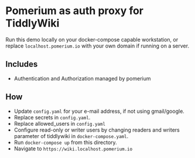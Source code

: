 # Pomerium as auth proxy for TiddlyWiki

Run this demo locally on your docker-compose capable workstation, or replace `localhost.pomerium.io` with your own domain if running on a server.

## Includes

- Authentication and Authorization managed by pomerium

## How

- Update `config.yaml` for your e-mail address, if not using gmail/google.
- Replace secrets in `config.yaml`.
- Replace allowed_users in `config.yaml`
- Configure read-only or writer users by changing readers and writers parameter of tiddlywiki in `docker-compose.yaml`.
- Run `docker-compose up` from this directory.
- Navigate to `https://wiki.localhost.pomerium.io`
